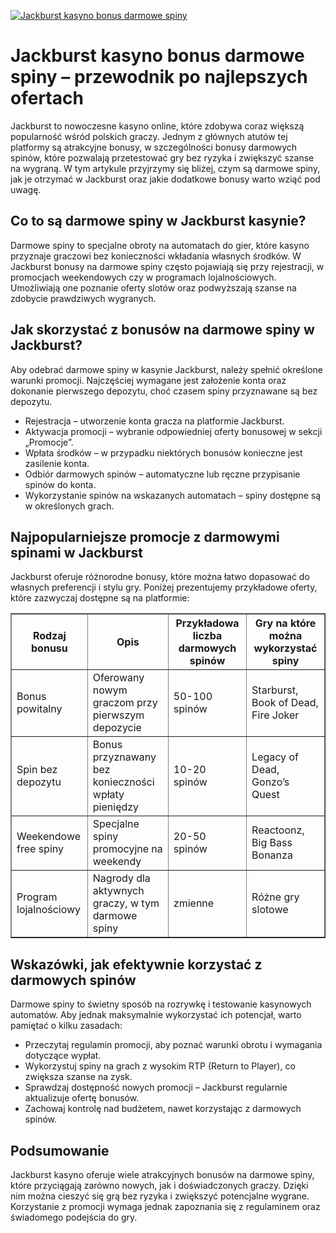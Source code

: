 [![Jackburst kasyno bonus darmowe spiny](https://123-caf.pages.dev/gitsignup.png)](https://vrmoo.ru/Bt82HjjY)

<h1>Jackburst kasyno bonus darmowe spiny – przewodnik po najlepszych ofertach</h1> <p>Jackburst to nowoczesne kasyno online, które zdobywa coraz większą popularność wśród polskich graczy. Jednym z głównych atutów tej platformy są atrakcyjne bonusy, w szczególności bonusy darmowych spinów, które pozwalają przetestować gry bez ryzyka i zwiększyć szanse na wygraną. W tym artykule przyjrzymy się bliżej, czym są darmowe spiny, jak je otrzymać w Jackburst oraz jakie dodatkowe bonusy warto wziąć pod uwagę.</p>  <h2>Co to są darmowe spiny w Jackburst kasynie?</h2> <p>Darmowe spiny to specjalne obroty na automatach do gier, które kasyno przyznaje graczowi bez konieczności wkładania własnych środków. W Jackburst bonusy na darmowe spiny często pojawiają się przy rejestracji, w promocjach weekendowych czy w programach lojalnościowych. Umożliwiają one poznanie oferty slotów oraz podwyższają szanse na zdobycie prawdziwych wygranych.</p>  <h2>Jak skorzystać z bonusów na darmowe spiny w Jackburst?</h2> <p>Aby odebrać darmowe spiny w kasynie Jackburst, należy spełnić określone warunki promocji. Najczęściej wymagane jest założenie konta oraz dokonanie pierwszego depozytu, choć czasem spiny przyznawane są bez depozytu.</p> <ul>   <li>Rejestracja – utworzenie konta gracza na platformie Jackburst.</li>   <li>Aktywacja promocji – wybranie odpowiedniej oferty bonusowej w sekcji „Promocje”.</li>   <li>Wpłata środków – w przypadku niektórych bonusów konieczne jest zasilenie konta.</li>   <li>Odbiór darmowych spinów – automatyczne lub ręczne przypisanie spinów do konta.</li>   <li>Wykorzystanie spinów na wskazanych automatach – spiny dostępne są w określonych grach.</li> </ul>  <h2>Najpopularniejsze promocje z darmowymi spinami w Jackburst</h2> <p>Jackburst oferuje różnorodne bonusy, które można łatwo dopasować do własnych preferencji i stylu gry. Poniżej prezentujemy przykładowe oferty, które zazwyczaj dostępne są na platformie:</p>  <table border="1" cellpadding="6" cellspacing="0" style="border-collapse: collapse; width: 100%; max-width: 600px;">   <thead>     <tr>       <th>Rodzaj bonusu</th>       <th>Opis</th>       <th>Przykładowa liczba darmowych spinów</th>       <th>Gry na które można wykorzystać spiny</th>     </tr>   </thead>   <tbody>     <tr>       <td>Bonus powitalny</td>       <td>Oferowany nowym graczom przy pierwszym depozycie</td>       <td>50-100 spinów</td>       <td>Starburst, Book of Dead, Fire Joker</td>     </tr>     <tr>       <td>Spin bez depozytu</td>       <td>Bonus przyznawany bez konieczności wpłaty pieniędzy</td>       <td>10-20 spinów</td>       <td>Legacy of Dead, Gonzo’s Quest</td>     </tr>     <tr>       <td>Weekendowe free spiny</td>       <td>Specjalne spiny promocyjne na weekendy</td>       <td>20-50 spinów</td>       <td>Reactoonz, Big Bass Bonanza</td>     </tr>     <tr>       <td>Program lojalnościowy</td>       <td>Nagrody dla aktywnych graczy, w tym darmowe spiny</td>       <td>zmienne</td>       <td>Różne gry slotowe</td>     </tr>   </tbody> </table>  <h2>Wskazówki, jak efektywnie korzystać z darmowych spinów</h2> <p>Darmowe spiny to świetny sposób na rozrywkę i testowanie kasynowych automatów. Aby jednak maksymalnie wykorzystać ich potencjał, warto pamiętać o kilku zasadach:</p> <ul>   <li>Przeczytaj regulamin promocji, aby poznać warunki obrotu i wymagania dotyczące wypłat.</li>   <li>Wykorzystuj spiny na grach z wysokim RTP (Return to Player), co zwiększa szanse na zysk.</li>   <li>Sprawdzaj dostępność nowych promocji – Jackburst regularnie aktualizuje ofertę bonusów.</li>   <li>Zachowaj kontrolę nad budżetem, nawet korzystając z darmowych spinów.</li> </ul>  <h2>Podsumowanie</h2> <p>Jackburst kasyno oferuje wiele atrakcyjnych bonusów na darmowe spiny, które przyciągają zarówno nowych, jak i doświadczonych graczy. Dzięki nim można cieszyć się grą bez ryzyka i zwiększyć potencjalne wygrane. Korzystanie z promocji wymaga jednak zapoznania się z regulaminem oraz świadomego podejścia do gry.</p>